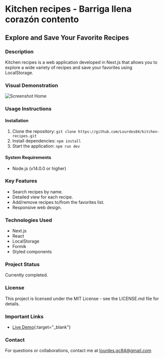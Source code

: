 # Kitchen recipes - Barriga llena corazón contento

## Explore and Save Your Favorite Recipes

### Description

Kitchen recipes is a web application developed in Next.js that allows you to explore a wide variety of recipes and save your favorites using LocalStorage.

### Visual Demonstration

![Screenshot Home](screenshots/screencapture-kitchen.png)

### Usage Instructions

#### Installation

1. Clone the repository: `git clone https://github.com/Lourdes84/kitchen-recipes.git`
2. Install dependencies: `npm install`
3. Start the application: `npm run dev`

#### System Requirements

- Node.js (v14.0.0 or higher)

### Key Features

- Search recipes by name.
- Detailed view for each recipe.
- Add/remove recipes to/from the favorites list.
- Responsive web design.

### Technologies Used

- Next.js
- React
- LocalStorage
- Formik
- Styled components

### Project Status

Currently completed.

### License
This project is licensed under the MIT License - see the LICENSE.md file for details.

### Important Links

- [Live Demo](https://kitchen-recipes.netlify.app/){:target="_blank"}

### Contact

For questions or collaborations, contact me at lourdes.gc84@gmail.com

